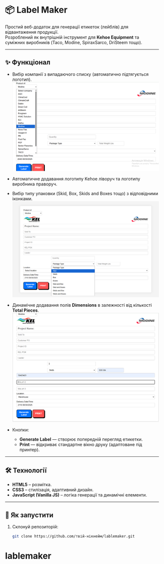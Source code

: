 # 📦 Label Maker

Простий веб-додаток для генерації етикеток (лейблів) для відвантаження продукції.  
Розроблений як внутрішній інструмент для **Kehoe Equipment** та суміжних виробників (Taco, Modine, SpiraxSarco, DriSteem тощо).  

---

## ✨ Функціонал
- Вибір компанії з випадаючого списку (автоматично підтягується логотип). 
    ![Company Menu](company-menu.png)

- Автоматичне додавання логотипу Kehoe ліворуч та логотипу виробника праворуч.  

- Вибір типу упаковки (Skid, Box, Skids and Boxes тощо) з відповідними іконками.  
    ![Choose the packaging type](packaging-type.png)

- Динамічне додавання полів **Dimensions** в залежності від кількості **Total Pieces**.  
    ![Total Pieces - Dimensions ](dimensions.png)

- Кнопки:  
  - **Generate Label** — створює попередній перегляд етикетки.  
  - **Print** — відкриває стандартне вікно друку (адаптоване під принтер).  

---

## 🛠 Технології
- **HTML5** – розмітка.  
- **CSS3** – стилізація, адаптивний дизайн.  
- **JavaScript (Vanilla JS)** – логіка генерації та динамічні елементи.  

---

## 🚀 Як запустити
1. Склонуй репозиторій:
   ```bash
   git clone https://github.com/твій-нікнейм/lablemaker.git
# lablemaker
